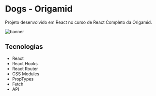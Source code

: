 # Dogs - Origamid
Projeto desenvolvido em React no curso de React Completo da Origamid.

![banner](https://github.com/hildebrandofilho/dogs-origamid/blob/main/readme.gif)

## Tecnologias
- React
- React Hooks
- React Router
- CSS Modules
- PropTypes
- Fetch
- API
